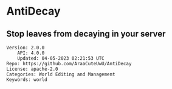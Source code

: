 # AntiDecay
## Stop leaves from decaying in your server
```properties
Version: 2.0.0
    API: 4.0.0
    Updated: 04-05-2023 02:21:53 UTC
Repo: https://github.com/AraaCuteUwU/AntiDecay
License: apache-2.0
Categories: World Editing and Management
Keywords: world
```